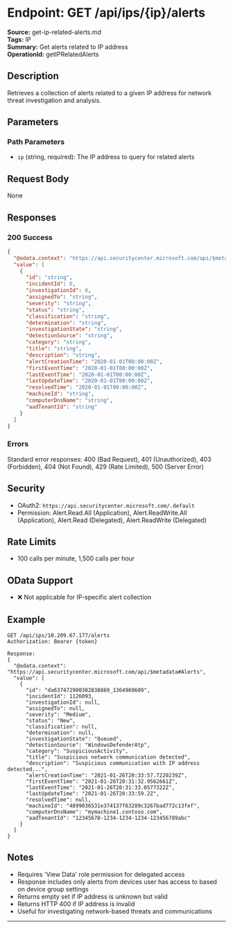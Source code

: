 # Endpoint: GET /api/ips/{ip}/alerts

**Source:** get-ip-related-alerts.md  
**Tags:** IP  
**Summary:** Get alerts related to IP address  
**OperationId:** getIPRelatedAlerts

## Description
Retrieves a collection of alerts related to a given IP address for network threat investigation and analysis.

## Parameters
### Path Parameters
- `ip` (string, required): The IP address to query for related alerts

## Request Body
None

## Responses
### 200 Success
```json
{
  "@odata.context": "https://api.securitycenter.microsoft.com/api/$metadata#Alerts",
  "value": [
    {
      "id": "string",
      "incidentId": 0,
      "investigationId": 0,
      "assignedTo": "string",
      "severity": "string",
      "status": "string",
      "classification": "string",
      "determination": "string",
      "investigationState": "string",
      "detectionSource": "string",
      "category": "string",
      "title": "string",
      "description": "string",
      "alertCreationTime": "2020-01-01T00:00:00Z",
      "firstEventTime": "2020-01-01T00:00:00Z",
      "lastEventTime": "2020-01-01T00:00:00Z",
      "lastUpdateTime": "2020-01-01T00:00:00Z",
      "resolvedTime": "2020-01-01T00:00:00Z",
      "machineId": "string",
      "computerDnsName": "string",
      "aadTenantId": "string"
    }
  ]
}
```

### Errors
Standard error responses: 400 (Bad Request), 401 (Unauthorized), 403 (Forbidden), 404 (Not Found), 429 (Rate Limited), 500 (Server Error)

## Security
- OAuth2: `https://api.securitycenter.microsoft.com/.default`
- Permission: Alert.Read.All (Application), Alert.ReadWrite.All (Application), Alert.Read (Delegated), Alert.ReadWrite (Delegated)

## Rate Limits
- 100 calls per minute, 1,500 calls per hour

## OData Support
- ❌ Not applicable for IP-specific alert collection

## Example
```http
GET /api/ips/10.209.67.177/alerts
Authorization: Bearer {token}

Response:
{
  "@odata.context": "https://api.securitycenter.microsoft.com/api/$metadata#Alerts",
  "value": [
    {
      "id": "da637472900382838869_1364969609",
      "incidentId": 1126093,
      "investigationId": null,
      "assignedTo": null,
      "severity": "Medium",
      "status": "New",
      "classification": null,
      "determination": null,
      "investigationState": "Queued",
      "detectionSource": "WindowsDefenderAtp",
      "category": "SuspiciousActivity",
      "title": "Suspicious network communication detected",
      "description": "Suspicious communication with IP address detected...",
      "alertCreationTime": "2021-01-26T20:33:57.7220239Z",
      "firstEventTime": "2021-01-26T20:31:32.9562661Z",
      "lastEventTime": "2021-01-26T20:31:33.0577322Z",
      "lastUpdateTime": "2021-01-26T20:33:59.2Z",
      "resolvedTime": null,
      "machineId": "4899036531e374137f63289c3267bad772c13fef",
      "computerDnsName": "mymachine1.contoso.com",
      "aadTenantId": "12345678-1234-1234-1234-123456789abc"
    }
  ]
}
```

## Notes
- Requires 'View Data' role permission for delegated access
- Response includes only alerts from devices user has access to based on device group settings
- Returns empty set if IP address is unknown but valid
- Returns HTTP 400 if IP address is invalid
- Useful for investigating network-based threats and communications

---
